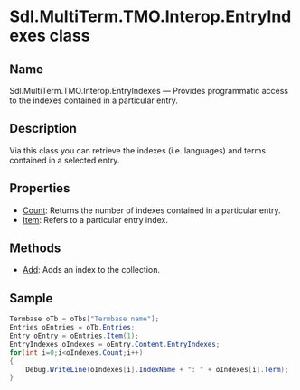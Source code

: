 # Sdl.MultiTerm.TMO.Interop.EntryIndexes class

## Name

Sdl.MultiTerm.TMO.Interop.EntryIndexes —          Provides programmatic access to the indexes contained in a particular entry.



## Description



Via this class you can retrieve the indexes (i.e. languages) and terms contained in a selected entry.



## Properties
* [Count](Sdl.MultiTerm.TMO.Interop.EntryIndexes.Count.md): Returns the number of indexes contained in a particular entry.
* [Item](Sdl.MultiTerm.TMO.Interop.EntryIndexes.Item.md): Refers to a particular entry index.




## Methods

* [Add](Sdl.MultiTerm.TMO.Interop.EntryIndexes.Add.md): Adds an index to the collection.




## Sample


```cs
Termbase oTb = oTbs["Termbase name"];
Entries oEntries = oTb.Entries;
Entry oEntry = oEntries.Item(1);
EntryIndexes oIndexes = oEntry.Content.EntryIndexes;
for(int i=0;i<oIndexes.Count;i++)
{
   	Debug.WriteLine(oIndexes[i].IndexName + ": " + oIndexes[i].Term);
}
```

